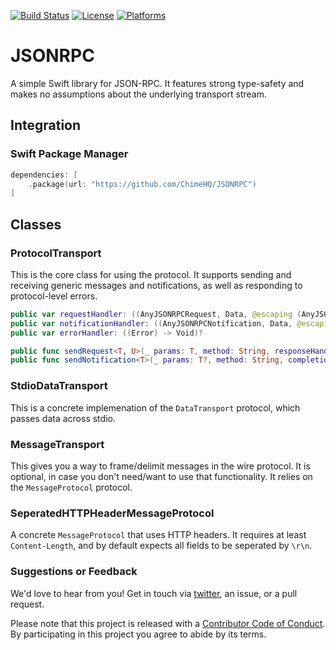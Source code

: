 [![Build Status][build status badge]][build status]
[![License][license badge]][license]
[![Platforms][platforms badge]][platforms]

# JSONRPC
A simple Swift library for JSON-RPC. It features strong type-safety and makes no assumptions about the underlying transport stream.

## Integration

### Swift Package Manager

```swift
dependencies: [
    .package(url: "https://github.com/ChimeHQ/JSONRPC")
]
```

## Classes

### ProtocolTransport

This is the core class for using the protocol. It supports sending and receiving generic messages and notifications, as well as responding to protocol-level errors.

```swift
public var requestHandler: ((AnyJSONRPCRequest, Data, @escaping (AnyJSONRPCResponse) -> Void) -> Void)?
public var notificationHandler: ((AnyJSONRPCNotification, Data, @escaping (Error?) -> Void) -> Void)?
public var errorHandler: ((Error) -> Void)?

public func sendRequest<T, U>(_ params: T, method: String, responseHandler: @escaping (ResponseResult<U>) -> Void) where T: Codable, U: Decodable
public func sendNotification<T>(_ params: T?, method: String, completionHandler: @escaping (Error?) -> Void = {_ in }) where T: Codable
```

### StdioDataTransport

This is a concrete implemenation of the `DataTransport` protocol, which passes data across stdio. 

### MessageTransport

This gives you a way to frame/delimit messages in the wire protocol. It is optional, in case you don't need/want to use that functionality. It relies on the `MessageProtocol` protocol.

### SeperatedHTTPHeaderMessageProtocol

A concrete `MessageProtocol` that uses HTTP headers. It requires at least `Content-Length`, and by default expects all fields to be seperated by `\r\n`.

### Suggestions or Feedback

We'd love to hear from you! Get in touch via [twitter](https://twitter.com/chimehq), an issue, or a pull request.

Please note that this project is released with a [Contributor Code of Conduct](CODE_OF_CONDUCT.md). By participating in this project you agree to abide by its terms.

[build status]: https://github.com/ChimeHQ/JSONRPC/actions
[build status badge]: https://github.com/ChimeHQ/JSONRPC/workflows/CI/badge.svg
[license]: https://opensource.org/licenses/BSD-3-Clause
[license badge]: https://img.shields.io/github/license/ChimeHQ/JSONRPC
[platforms]: https://swiftpackageindex.com/ChimeHQ/JSONRPC
[platforms badge]: https://img.shields.io/endpoint?url=https%3A%2F%2Fswiftpackageindex.com%2Fapi%2Fpackages%2FChimeHQ%2FJSONRPC%2Fbadge%3Ftype%3Dplatforms
